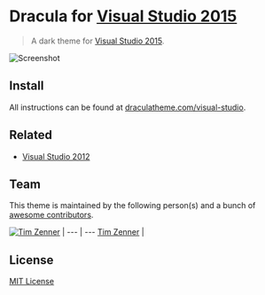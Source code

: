 # Dracula for [Visual Studio 2015](http://visualstudio.com)

> A dark theme for [Visual Studio 2015](http://visualstudio.com).

![Screenshot](https://draculatheme.com/assets/img/screenshots/vs.png)

## Install

All instructions can be found at [draculatheme.com/visual-studio](https://draculatheme.com/visual-studio).

## Related
* [Visual Studio 2012](https://github.com/visual-studio/tree/2012)

## Team

This theme is maintained by the following person(s) and a bunch of [awesome contributors](https://github.com/dracula/visual-studio/graphs/contributors).

[![Tim Zenner](https://avatars2.githubusercontent.com/u/696547?v=3&s=70)](https://github.com/epidemicz) |
--- | ---
[Tim Zenner](https://github.com/epidemicz) |

## License

[MIT License](./LICENSE)
